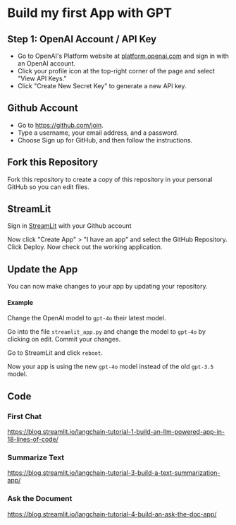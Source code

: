 # Build my first App with GPT

## Step 1: OpenAI Account / API Key
- Go to OpenAI's Platform website at [platform.openai.com](https://platform.openai.com/account/api-keys) and sign in with an OpenAI account.
- Click your profile icon at the top-right corner of the page and select "View API Keys."
- Click "Create New Secret Key" to generate a new API key.

## Github Account
- Go to https://github.com/join.
- Type a username, your email address, and a password.
- Choose Sign up for GitHub, and then follow the instructions.

## Fork this Repository
Fork this repository to create a copy of this repository in your personal GitHub so you can edit files.

## StreamLit
Sign in [StreamLit](https://share.streamlit.io/) with your Github account

Now click "Create App" > "I have an app" and select the GitHub Repository.
Click Deploy.
Now check out the working application.

## Update the App
You can now make changes to your app by updating your repository.

#### Example
Change the OpenAI model to `gpt-4o` their latest model.

Go into the file `streamlit_app.py` and change the model to `gpt-4o` by clicking on edit.
Commit your changes.

Go to StreamLit and click `reboot`.

Now your app is using the new `gpt-4o` model instead of the old `gpt-3.5` model.


## Code

### First Chat
https://blog.streamlit.io/langchain-tutorial-1-build-an-llm-powered-app-in-18-lines-of-code/

### Summarize Text
https://blog.streamlit.io/langchain-tutorial-3-build-a-text-summarization-app/

### Ask the Document
https://blog.streamlit.io/langchain-tutorial-4-build-an-ask-the-doc-app/
